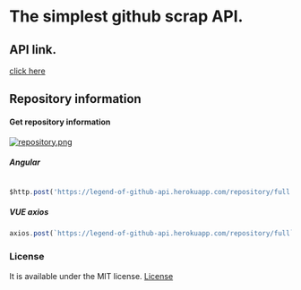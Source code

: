 # The simplest github scrap API.

## API link.
[click here](https://legend-of-github-api.herokuapp.com/)

## Repository information

#### Get repository information 
[![repository.png](https://s1.postimg.org/8bcyuqz2yn/api1.png)](https://postimg.org/image/7tmx65xpdn/)

##### Angular
``` JavaScript

$http.post('https://legend-of-github-api.herokuapp.com/repository/full', { username: 'mikemajesty' } )
```
##### VUE axios
``` JavaScript
axios.post(`https://legend-of-github-api.herokuapp.com/repository/full`, { username: 'mikemajesty' })
```

### License

It is available under the MIT license.
[License](https://opensource.org/licenses/mit-license.php)
